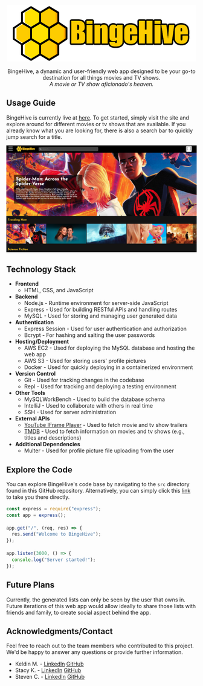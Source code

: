 <div align="center">
  <img src="../src/public/assets/BingeHiveHorizontalLogo.png" alt="logo">

BingeHive, a dynamic and user-friendly web app designed to be your go-to destination for all things movies and TV shows.  
_A movie or TV show aficionado's heaven._
</div>


## Usage Guide

BingeHive is currently live at [here](https://bingehive.com). To get started, simply visit the site
and explore around for different movies or tv shows that are available. If you already know what you are looking for, 
there is also a search bar to quickly jump search for a title.

![home ss](./movies_home_ss.png)

## Technology Stack

* **Frontend**
  * HTML, CSS, and JavaScript
* **Backend**
  * Node.js - Runtime environment for server-side JavaScript
  * Express - Used for building RESTful APIs and handling routes
  * MySQL - Used for storing and managing user generated data
* **Authentication**
  * Express Session - Used for user authentication and authorization
  * Bcrypt - For hashing and salting the user passwords
* **Hosting/Deployment**
  * AWS EC2 - Used for deploying the MySQL database and hosting the web app
  * AWS S3 - Used for storing users' profile pictures
  * Docker - Used for quickly deploying in a containerized environment
* **Version Control**
  * Git - Used for tracking changes in the codebase
  * Repl - Used for tracking and deploying a testing environment
* **Other Tools**
  * MySQLWorkBench - Used to build the database schema
  * IntelliJ - Used to collaborate with others in real time
  * SSH - Used for server administration
* **External APIs**
  * [YouTube IFrame Player](https://developers.google.com/youtube/iframe_api_reference) - Used to fetch movie and tv show trailers
  * [TMDB](https://developer.themoviedb.org/reference/intro/getting-started) - Used to fetch information on movies and tv shows (e.g., titles and descriptions)
* **Additional Dependencies**
  * Multer - Used for profile picture file uploading from the user

## Explore the Code

You can explore BingeHive's code base by navigating to the `src`
directory found in this GitHub repository. Alternatively, you can simply click this [link](https://github.com/sevenwhiteclouds/bingehive/tree/master/src)
to take you there directly.

```javascript
const express = require("express");
const app = express();

app.get("/", (req, res) => {
  res.send("Welcome to BingeHive");
});

app.listen(3000, () => {
  console.log("Server started!");
});
```

## Future Plans

Currently, the generated lists can only be seen by the user that owns in. Future iterations of this
web app would allow ideally to share those lists with friends and family, to create social aspect behind the app.

## Acknowledgments/Contact

Feel free to reach out to the team members who contributed to this project. 
We'd be happy to answer any questions or provide further information.

* Keldin M. - [LinkedIn](https://www.linkedin.com/in/keldinm/) [GitHub](https://github.com/sevenwhiteclouds/)
* Stacy K. - [LinkedIn](https://www.linkedin.com/in/stacy-kirchner/) [GitHub](https://github.com/puff82922/)
* Steven C. - [LinkedIn](https://www.linkedin.com/in/caseysteven) [GitHub](https://github.com/smcaseycode)
